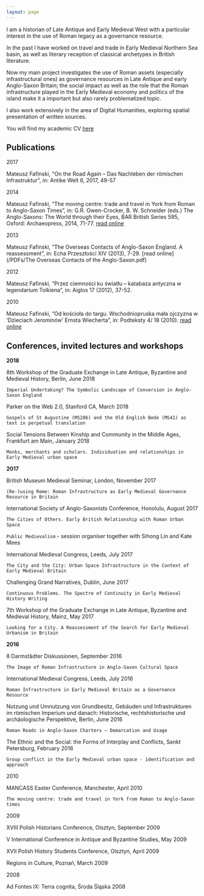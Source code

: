 ```yaml
---
layout: page
---
```


I am a historian of Late Antique and Early Medieval West with a particular interest in the use of Roman legacy as a governance resource.

In the past I have worked on travel and trade in Early Medieval Northern Sea basin, as well as literary reception of classical archetypes in British literature.

Now my main project investigates the use of Roman assets (especially infrastructural ones) as governance resources in Late Antique and early Anglo-Saxon Britain; the social impact as well as the role that the Roman infrastructure played in the Early Medieval economy and politics of the island make it a important but also rarely problematized topic.

I also work extensively in the area of Digital Humanities, exploring spatial presentation of written sources.

You will find my academic CV [here](/CV.md)


Publications
---
2017

Mateusz Fafinski, "On the Road Again – Das Nachleben der römischen Infrastruktur", in: Antike Welt 6, 2017, 49-57

2014

Mateusz Fafinski, “The moving centre: trade and travel in York from Roman to Anglo-Saxon Times”, in: G.R. Owen-Crocker,  B. W. Schneider (eds.)  The Anglo-Saxons: The World through their Eyes, BAR British Series 595, Oxford: Archaeopress, 2014, 71-77. [read online](/PDFs/York.pdf)

2013

Mateusz Fafinski, “The Overseas Contacts of Anglo-Saxon England. A reassessment”, in: Echa Przeszłości XIV (2013), 7-29. [read online](/PDFs/The Overseas Contacts of the Anglo-Saxon.pdf)

2012

Mateusz Fafinski, “Przez ciemności ku światłu – katabaza antyczna w legendarium Tolkiena”, in: Aiglos 17 (2012), 37-52.

2010

Mateusz Fafinski, “Od kościoła do targu. Wschodniopruska mała ojczyzna w ‘Dzieciach Jerominów’ Ernsta Wiecherta”, in: Podteksty 4/ 18 (2010). [read online](http://podteksty.amu.edu.pl/podteksty/?action=dynamic&nr=19&dzial=4&id=410)

Conferences, invited lectures and workshops
---
**2018**

8th Workshop of the Graduate Exchange in Late Antique, Byzantine and Medieval History, Berlin, June 2018

`Imperial Undertaking? The Symbolic Landscape of Conversion in Anglo-Saxon England`

Parker on the Web 2.0, Stanford CA, March 2018

`Gospels of St Augustine (MS286) and the Old English Bede (MS41) as text in perpetual translation`

Social Tensions Between Kinship and Community in the Middle Ages, Frankfurt am Main, January 2018

`Monks, merchants and scholars. Individuation and relationships in Early Medieval urban space`

**2017**

British Museum Medieval Seminar, London, November 2017

`(Re-)using Rome: Roman Infrastructure as Early Medieval Governance Resource in Britain`

International Society of Anglo-Saxonists Conference, Honolulu, August 2017

`The Cities of Others. Early British Relationship with Roman Urban Space`

`Public Medievalism` - session organiser together with Sihong Lin and Kate Mees

International Medieval Congress, Leeds, July 2017

`The City and the City: Urban Space Infrastructure in the Context of Early Medieval Britain`

Challenging Grand Narratives, Dublin, June 2017

`Continuous Problems. The Spectre of Continuity in Early Medieval History Writing`

7th Workshop of the Graduate Exchange in Late Antique, Byzantine and Medieval History, Mainz, May 2017

`Looking for a City. A Reassessment of the Search for Early Medieval Urbanism in Britain`

**2016**

8 Darmstädter Diskussionen, September 2016

`The Image of Roman Infrastructure
in Anglo-Saxon Cultural Space`

International Medieval Congress, Leeds, July 2016

`Roman Infrastructure in Early Medieval Britain as a Governance Resource`

Nutzung und Umnutzung von Grundbesitz, Gebäuden und Infrastrukturen im römischen Imperium und danach: Historische, rechtshistorische und archäologische Perspektive, Berlin, June 2016

`Roman Roads in Anglo-Saxon Charters ‒ Demarcation and Usage`

The Ethnic and the Social: the Forms of Interplay and Conflicts, Sankt Petersburg, February 2016

`Group conflict in the Early Medieval urban space - identification and approach`

2010

MANCASS Easter Conference, Manchester, April 2010

`The moving centre: trade and travel in York from Roman to Anglo-Saxon times`

2009

XVIII Polish Historians Conference, Olsztyn, September 2009

V International Conference in Antique and Byzantine Studies, May 2009

XVII Polish History Students Conference, Olsztyn, April 2009

Regions in Culture, Poznań, March 2009

2008

Ad Fontes IX: Terra cognita, Środa Śląska 2008
